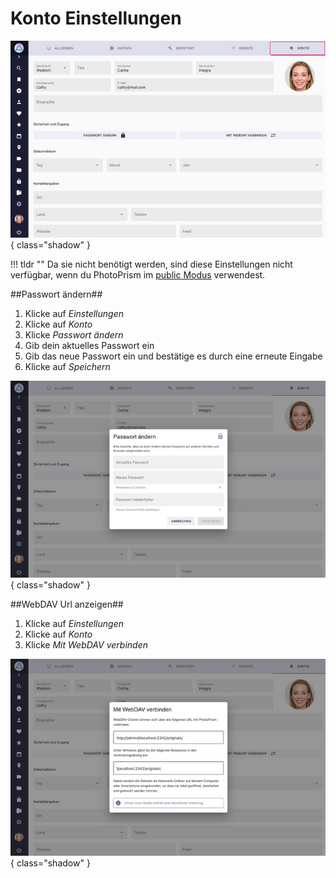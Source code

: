 # Konto Einstellungen #

![Screenshot](img/settings-account-german.jpg){ class="shadow" }


!!! tldr ""
    Da sie nicht benötigt werden, sind diese Einstellungen nicht verfügbar, wenn du PhotoPrism im [public Modus](https://docs.photoprism.app/getting-started/config-options/#authentication) verwendest.


##Passwort ändern##

1. Klicke auf *Einstellungen*
2. Klicke auf *Konto*
3. Klicke *Passwort ändern*
4. Gib dein aktuelles Passwort ein
5. Gib das neue Passwort ein und bestätige es durch eine erneute Eingabe
6. Klicke auf *Speichern*

![Screenshot](img/change-password-german.jpg){ class="shadow" } 


##WebDAV Url anzeigen##

1. Klicke auf *Einstellungen*
2. Klicke auf *Konto*
3. Klicke *Mit WebDAV verbinden*

![Screenshot](img/show-webdav-german.jpg){ class="shadow" } 